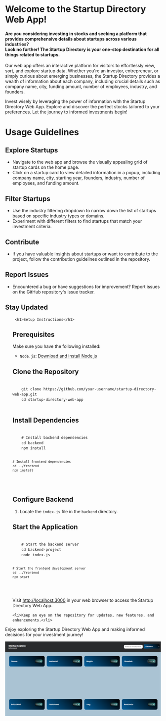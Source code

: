 <h1>Welcome to the Startup Directory Web App!</h1>

<h4>Are you considering investing in stocks and seeking a platform that provides comprehensive details about startups across various industries? 
  <div>Look no further! The Startup Directory is your one-stop destination for all things related to startups.</div></h4>
<p>Our web app offers an interactive platform for visitors to effortlessly view, sort, and explore startup data. Whether you're an investor, entrepreneur, or simply curious about emerging businesses, the Startup Directory provides a wealth of information about each company, including crucial details such as company name, city, funding amount, number of employees, industry, and founders.

Invest wisely by leveraging the power of information with the Startup Directory Web App. Explore and discover the perfect stocks tailored to your preferences. Let the journey to informed investments begin!</p>

 <h1>Usage Guidelines</h1>

  <h2>Explore Startups</h2>
  <ul>
    <li>Navigate to the web app and browse the visually appealing grid of startup cards on the home page.</li>
    <li>Click on a startup card to view detailed information in a popup, including company name, city, starting year, founders, industry, number of employees, and funding amount.</li>
  </ul>

  <h2>Filter Startups</h2>
  <ul>
    <li>Use the industry filtering dropdown to narrow down the list of startups based on specific industry types or domains.</li>
    <li>Experiment with different filters to find startups that match your investment criteria.</li>
  </ul>

  <h2>Contribute</h2>
  <ul>
    <li>If you have valuable insights about startups or want to contribute to the project, follow the contribution guidelines outlined in the repository.</li>
  </ul>

  <h2>Report Issues</h2>
  <ul>
    <li>Encountered a bug or have suggestions for improvement? Report issues on the GitHub repository's issue tracker.</li>
  </ul>

  <h2>Stay Updated</h2>
  <ul>

     <h1>Setup Instructions</h1>

  <h2>Prerequisites</h2>
  <p>Make sure you have the following installed:</p>
  <ul>
    <li><code>Node.js</code>: <a href="https://nodejs.org/" target="_blank">Download and install Node.js</a></li>
   
  </ul>

  <h2>Clone the Repository</h2>
  <code>
    git clone https://github.com/your-username/startup-directory-web-app.git
    cd startup-directory-web-app
  </code>

  <h2>Install Dependencies</h2>
  <code>
    # Install backend dependencies
    cd backend
    npm install

    # Install frontend dependencies
    cd ../frontend
    npm install
  </code>

  <h2>Configure Backend</h2>
  <ol>
    <li>Locate the <code>index.js</code> file in the <code>backend</code> directory.</li>
  </ol>

  <h2>Start the Application</h2>
  <code>
    # Start the backend server
    cd backend-project 
    node index.js

    # Start the frontend development server
    cd ../frontend
    npm start
  </code>

  <p>Visit <a href="http://localhost:3000" target="_blank">http://localhost:3000</a> in your web browser to access the Startup Directory Web App.</p>

    <li>Keep an eye on the repository for updates, new features, and enhancements.</li>
  </ul>

  <p>Enjoy exploring the Startup Directory Web App and making informed decisions for your investment journey!</p>
  <img src="ui.png"></img>
